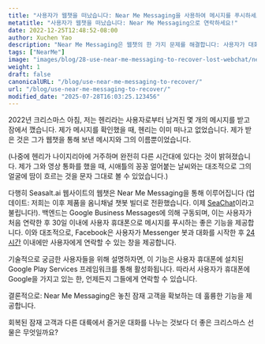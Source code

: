 ```yaml
---
title: "사용자가 웹챗을 떠났습니다: Near Me Messaging을 사용하여 메시지를 푸시하세요!"
metatitle: "사용자가 웹챗을 떠났습니다: Near Me Messaging으로 연락하세요!"
date: 2022-12-25T12:48:52-08:00
author: Xuchen Yao
description: "Near Me Messaging은 웹챗의 한 가지 문제를 해결합니다: 사용자가 대화를 떠난 *후에도* 다시 연락할 수 있습니다."
tags: ["NearMe"]
image: "images/blog/28-use-near-me-messaging-to-recover-lost-webchat/near-me-messaging-google-business-messages-recover-webchat.png"
weight: 1
draft: false
canonicalURL: "/blog/use-near-me-messaging-to-recover/"
url: "/blog/use-near-me-messaging-to-recover/"
modified_date: "2025-07-28T16:03:25.123456"
---
```


2022년 크리스마스 아침, 저는 헨리라는 사용자로부터 남겨진 몇 개의 메시지를 받고 잠에서 깼습니다. 제가 메시지를 확인했을 때, 헨리는 이미 떠나고 없었습니다. 제가 받은 것은 그가 웹챗을 통해 보낸 메시지와 그의 이름뿐이었습니다.

(나중에 헨리가 나이지리아에 거주하며 완전히 다른 시간대에 있다는 것이 밝혀졌습니다. 제가 그와 영상 통화를 했을 때, 시애틀의 꽁꽁 얼어붙는 날씨와는 대조적으로 그의 얼굴에 땀이 흐르는 것을 문자 그대로 볼 수 있었습니다.)

다행히 Seasalt.ai 웹사이트의 웹챗은 Near Me Messaging을 통해 이루어집니다 (업데이트: 저희는 이후 제품을 옴니채널 챗봇 빌더로 전환했습니다. 이제 [SeaChat](https://chat.seasalt.ai/?utm_source=blog)이라고 불립니다!). 백엔드는 Google Business Messages에 의해 구동되며, 이는 사용자가 처음 연락한 후 30일 이내에 사용자 휴대폰으로 메시지를 푸시하는 좋은 기능을 제공합니다. 이와 대조적으로, Facebook은 사용자가 Messenger 봇과 대화를 시작한 후 [24시간](https://developers.facebook.com/docs/messenger-platform/policy/policy-overview/) 이내에만 사용자에게 연락할 수 있는 창을 제공합니다.

기술적으로 궁금한 사용자들을 위해 설명하자면, 이 기능은 사용자 휴대폰에 설치된 Google Play Services 프레임워크를 통해 활성화됩니다. 따라서 사용자가 휴대폰에 Google을 가지고 있는 한, 언제든지 그들에게 연락할 수 있습니다.

결론적으로: Near Me Messaging은 놓친 잠재 고객을 확보하는 데 훌륭한 기능을 제공합니다.

회복된 잠재 고객과 다른 대륙에서 즐거운 대화를 나누는 것보다 더 좋은 크리스마스 선물은 무엇일까요?
